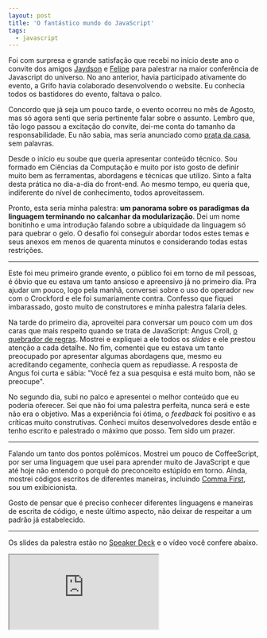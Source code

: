 ```yaml
---
layout: post
title: 'O fantástico mundo do JavaScript'
tags:
  - javascript
---
```


Foi com surpresa e grande satisfação que recebi no início deste ano o convite dos amigos [Jaydson](http://twitter.com/jaydson) e [Felipe](http://twitter.com/felipenmoura) para palestrar na maior conferência de Javascript do universo. No ano anterior, havia participado ativamente do evento, a Grifo havia colaborado desenvolvendo o website. Eu conhecia todos os bastidores do evento, faltava o palco.

Concordo que já seja um pouco tarde, o evento ocorreu no mês de Agosto, mas só agora senti que seria pertinente falar sobre o assunto. Lembro que, tão logo passou a excitação do convite, dei-me conta do tamanho da responsabilidade. Eu não sabia, mas seria anunciado como [prata da casa](http://jaydson.org/valorize-a-prata-da-casa), sem palavras.

Desde o início eu soube que queria apresentar conteúdo técnico. Sou formado em Ciências da Computação e muito por isto gosto de definir muito bem as ferramentas, abordagens e técnicas que utilizo. Sinto a falta desta prática no dia-a-dia do front-end. Ao mesmo tempo, eu queria que, indiferente do nível de conhecimento, todos aproveitassem.

Pronto, esta seria minha palestra: **um panorama sobre os paradigmas da linguagem terminando no calcanhar da modularização**. Dei um nome bonitinho e uma introdução falando sobre a ubiquidade da linguagem só para quebrar o gelo. O desafio foi conseguir abordar todos estes temas e seus anexos em menos de quarenta minutos e considerando todas estas restrições.

---------------

Este foi meu primeiro grande evento, o público foi em torno de mil pessoas, é óbvio que eu estava um tanto ansioso e apreensivo já no primeiro dia. Pra ajudar um pouco, logo pela manhã, conversei sobre o uso do operador `new` com o Crockford e ele foi sumariamente contra. Confesso que fiquei imbarassado, gosto muito de construtores e minha palestra falaria deles.

Na tarde do primeiro dia, aproveitei para conversar um pouco com um dos caras que mais respeito quando se trata de JavaScript: Angus Croll, [o quebrador de regras](https://speakerdeck.com/anguscroll/break-all-the-rulez). Mostrei e expliquei a ele todos os *slides* e ele prestou atenção a cada detalhe. No fim, comentei que eu estava um tanto preocupado por apresentar algumas abordagens que, mesmo eu acreditando cegamente, conhecia quem as repudiasse. A resposta de Angus foi curta e sábia: "Você fez a sua pesquisa e está muito bom, não se preocupe".

No segundo dia, subi no palco e apresentei o melhor conteúdo que eu poderia oferecer. Sei que não foi uma palestra perfeita, nunca será e este não era o objetivo. Mas a experiência foi ótima, o *feedback* foi positivo e as críticas muito construtivas. Conheci muitos desenvolvedores desde então e tenho escrito e palestrado o máximo que posso. Tem sido um prazer.

---------------

Falando um tanto dos pontos polêmicos. Mostrei um pouco de CoffeeScript, por ser uma linguagem que usei para aprender muito de JavaScript e que até hoje não entendo o porquê do preconceito estúpido em torno. Ainda, mostrei códigos escritos de diferentes maneiras, incluindo [Comma First](https://github.com/rwaldron/idiomatic.js/pull/32), sou um exibicionista.

Gosto de pensar que é preciso conhecer diferentes linguagens e maneiras de escrita de código, e neste último aspecto, não deixar de respeitar a um padrão já estabelecido.

---------------

Os slides da palestra estão no [Speaker Deck](https://speakerdeck.com/jcemer/o-fantastico-mundo-do-javascript) e o vídeo você confere abaixo.

<div class="video-wrapper">
  <iframe src="http://www.youtube.com/embed/Zn7B-X0y5qs"></iframe>
</div>
